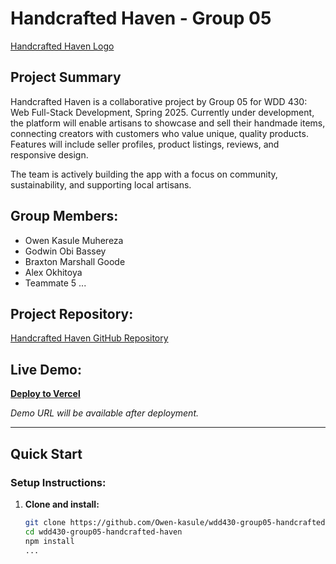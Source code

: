 # Handcrafted Haven - Group 05

[Handcrafted Haven Logo](https://images.unsplash.com/photo-1571864358655-eda1b38b2549?w=800&h=200&fit=crop)

## Project Summary

Handcrafted Haven is a collaborative project by Group 05 for WDD 430: Web Full-Stack Development, Spring 2025. Currently under development, the platform will enable artisans to showcase and sell their handmade items, connecting creators with customers who value unique, quality products. Features will include seller profiles, product listings, reviews, and responsive design.

The team is actively building the app with a focus on community, sustainability, and supporting local artisans.

## Group Members:

- Owen Kasule Muhereza
- Godwin Obi Bassey
- Braxton Marshall Goode
- Alex Okhitoya
- Teammate 5
  ...

## Project Repository:

[Handcrafted Haven GitHub Repository](https://github.com/Owen-kasule/wdd430-group05-handcrafted-haven)

## Live Demo:

**[Deploy to Vercel](https://vercel.com/new/clone?repository-url=https://github.com/Owen-kasule/wdd430-group05-handcrafted-haven)**

_Demo URL will be available after deployment._

---

## Quick Start

### Setup Instructions:

1. **Clone and install:**
   ```bash
   git clone https://github.com/Owen-kasule/wdd430-group05-handcrafted-haven.git
   cd wdd430-group05-handcrafted-haven
   npm install
   ...
   ```
